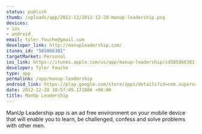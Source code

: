 ```yaml
--- 
status: publish
thumb: /uploads/app/2012-12/2012-12-28-manup-leadership.png
devices: 
- ios
- android
email: tyler.fouche@gmail.com
developer_link: http://manupleadership.com/
itunes_id: "585866301"
targetMarket: Personal
ios_link: https://itunes.apple.com/us/app/manup-leadership/id585866301?mt=8%26ign-mpt=uo%3D4
developer: Tyler Fouche
type: app
permalink: /app/manup-leadership
android_link: https://play.google.com/store/apps/details?id=com.superurchin.manup&feature=search_result#?t=W251bGwsMSwyLDEsImNvbS5zdXBlcnVyY2hpbi5tYW51cCJd
date: 2012-12-28 18:57:49.171806 +00:00
title: ManUp Leadership
---
```


ManUp Leadership app is an ad free environment on your mobile device that will enable you to learn, be challenged, confess and solve problems with other men.
